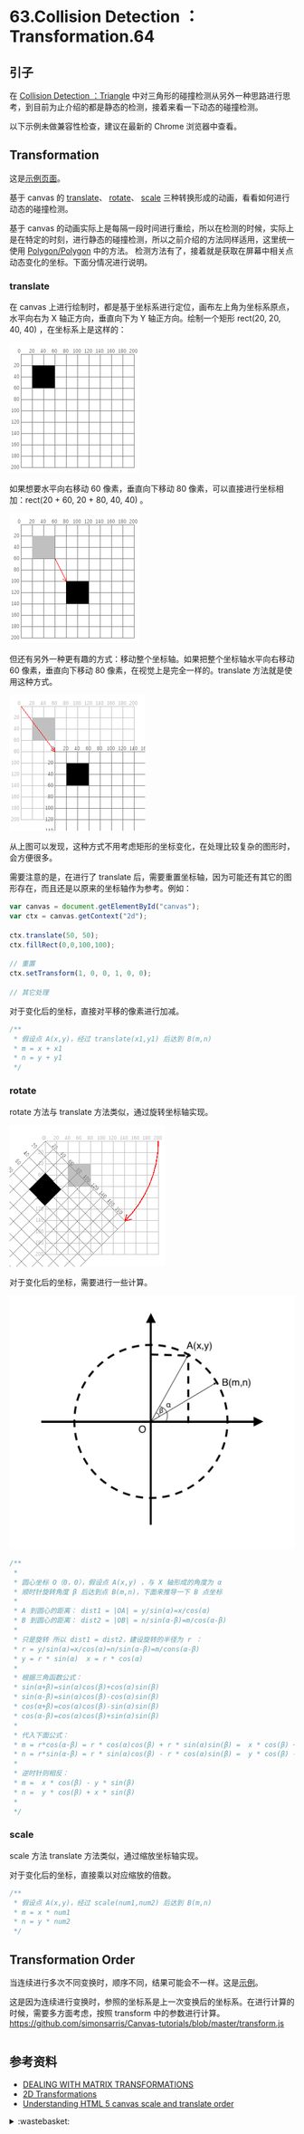 # 63.Collision Detection ： Transformation.64
## <a name="start"></a> 引子
在 [Collision Detection ：Triangle][url-blog-62] 中对三角形的碰撞检测从另外一种思路进行思考，到目前为止介绍的都是静态的检测，接着来看一下动态的碰撞检测。

以下示例未做兼容性检查，建议在最新的 Chrome 浏览器中查看。

## <a name="situation1"></a> Transformation
这是[示例页面][url-lab-1]。

基于 canvas 的 [translate][url-mdn-1]、 [rotate][url-mdn-2]、 [scale][url-mdn-3] 三种转换形成的动画，看看如何进行动态的碰撞检测。

基于 canvas 的动画实际上是每隔一段时间进行重绘，所以在检测的时候，实际上是在特定的时刻，进行静态的碰撞检测，所以之前介绍的方法同样适用，这里统一使用 [Polygon/Polygon][url-blog-62-4] 中的方法。 检测方法有了，接着就是获取在屏幕中相关点动态变化的坐标。下面分情况进行说明。

### translate
在 canvas 上进行绘制时，都是基于坐标系进行定位，画布左上角为坐标系原点，水平向右为 X 轴正方向，垂直向下为 Y 轴正方向。绘制一个矩形 rect(20, 20, 40, 40) ，在坐标系上是这样的：

![63-origin][url-local-1]

如果想要水平向右移动 60 像素，垂直向下移动 80 像素，可以直接进行坐标相加：rect(20 + 60, 20 + 80, 40, 40) 。

![63-new-coord][url-local-2]

但还有另外一种更有趣的方式：移动整个坐标轴。如果把整个坐标轴水平向右移动 60 像素，垂直向下移动 80 像素，在视觉上是完全一样的。translate 方法就是使用这种方式。

![63-moved-grid][url-local-3]

从上图可以发现，这种方式不用考虑矩形的坐标变化，在处理比较复杂的图形时，会方便很多。

需要注意的是，在进行了 translate 后，需要重置坐标轴，因为可能还有其它的图形存在，而且还是以原来的坐标轴作为参考。例如：
```js
var canvas = document.getElementById("canvas");
var ctx = canvas.getContext("2d");

ctx.translate(50, 50);
ctx.fillRect(0,0,100,100);

// 重置
ctx.setTransform(1, 0, 0, 1, 0, 0);

// 其它处理

```
对于变化后的坐标，直接对平移的像素进行加减。
```js
/**
 * 假设点 A(x,y)，经过 translate(x1,y1) 后达到 B(m,n)
 * m = x + x1
 * n = y + y1
 */
```

### rotate
rotate 方法与 translate 方法类似，通过旋转坐标轴实现。

![63-rotate-grid][url-local-4]

对于变化后的坐标，需要进行一些计算。

![63-rotate-calculate][url-local-5]

```js
/**
 *
 * 圆心坐标 O（0，0），假设点 A(x,y) ，与 X 轴形成的角度为 α
 * 顺时针旋转角度 β 后达到点 B(m,n)，下面来推导一下 B 点坐标
 *
 * A 到圆心的距离： dist1 = |OA| = y/sin(α)=x/cos(α)
 * B 到圆心的距离： dist2 = |OB| = n/sin(α-β)=m/cos(α-β)
 *
 * 只是旋转 所以 dist1 = dist2，建设旋转的半径为 r ：
 * r = y/sin(α)=x/cos(α)=n/sin(α-β)=m/cons(α-β)
 * y = r * sin(α)  x = r * cos(α)
 *
 * 根据三角函数公式：
 * sin(α+β)=sin(α)cos(β)+cos(α)sin(β)
 * sin(α-β)=sin(α)cos(β)-cos(α)sin(β)
 * cos(α+β)=cos(α)cos(β)-sin(α)sin(β)
 * cos(α-β)=cos(α)cos(β)+sin(α)sin(β)
 *
 * 代入下面公式：
 * m = r*cos(α-β) = r * cos(α)cos(β) + r * sin(α)sin(β) =  x * cos(β) + y * sin(β)
 * n = r*sin(α-β) = r * sin(α)cos(β) - r * cos(α)sin(β) =  y * cos(β) - x * sin(β)
 *
 * 逆时针则相反：
 * m =  x * cos(β) - y * sin(β)
 * n =  y * cos(β) + x * sin(β)
 *
 */
```

### scale
scale 方法 translate 方法类似，通过缩放坐标轴实现。

对于变化后的坐标，直接乘以对应缩放的倍数。
```js
/**
 * 假设点 A(x,y)，经过 scale(num1,num2) 后达到 B(m,n)
 * m = x * num1
 * n = y * num2
 */
```

## Transformation Order
当连续进行多次不同变换时，顺序不同，结果可能会不一样。这是[示例][url-lab-2]。

这是因为连续进行变换时，参照的坐标系是上一次变换后的坐标系。在进行计算的时候，需要多方面考虑，按照 transform 中的参数进行计算。
https://github.com/simonsarris/Canvas-tutorials/blob/master/transform.js

```js
```





## <a name="reference"></a> 参考资料
- [DEALING WITH MATRIX TRANS­FORMATIONS][url-article-1]
- [2D Transformations][url-article-2]
- [Understanding HTML 5 canvas scale and translate order][url-stackoverflow-1]


[url-article-1]:http://www.jeffreythompson.org/collision-detection/matrix-transformations.php
[url-article-2]:https://www.processing.org/tutorials/transform2d/
[url-mdn-1]:https://developer.mozilla.org/en-US/docs/Web/API/CanvasRenderingContext2D/translate
[url-mdn-2]:https://developer.mozilla.org/en-US/docs/Web/API/CanvasRenderingContext2D/rotate
[url-mdn-3]:https://developer.mozilla.org/en-US/docs/Web/API/CanvasRenderingContext2D/scale
[url-mdn-4]:https://developer.mozilla.org/en-US/docs/Web/API/CanvasRenderingContext2D/transform
[url-stackoverflow-1]:https://stackoverflow.com/questions/11332608/understanding-html-5-canvas-scale-and-translate-order


[url-blog-62]:https://github.com/XXHolic/blog/issues/63
[url-blog-62-4]:https://github.com/XXHolic/blog/issues/63#situation5

[url-lab-1]:https://xxholic.github.io/lab/blog/63/translate-rotate.html
[url-lab-2]:https://xxholic.github.io/lab/blog/63/translate-order.html


[url-local-1]:./images/63/original.png
[url-local-2]:./images/63/new-coord.png
[url-local-3]:./images/63/moved-grid.png
[url-local-4]:./images/63/rotated-grid.png
[url-local-5]:./images/63/rotate-calculate.png

<details>
<summary>:wastebasket:</summary>

无忧无虑的秘诀

![62-poster][url-local-poster]

</details>

[url-local-poster]:./images/62/poster.png
